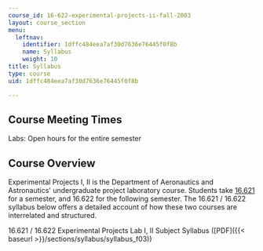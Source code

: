```yaml
---
course_id: 16-622-experimental-projects-ii-fall-2003
layout: course_section
menu:
  leftnav:
    identifier: 1dffc484eea7af30d7636e76445f0f8b
    name: Syllabus
    weight: 10
title: Syllabus
type: course
uid: 1dffc484eea7af30d7636e76445f0f8b

---
```


Course Meeting Times
--------------------

Labs: Open hours for the entire semester

Course Overview
---------------

Experimental Projects I, II is the Department of Aeronautics and Astronautics' undergraduate project laboratory course. Students take [16.621](/courses/16-621-experimental-projects-i-spring-2003) for a semester, and 16.622 for the following semester. The 16.621 / 16.622 syllabus below offers a detailed account of how these two courses are interrelated and structured.

16.621 / 16.622 Experimental Projects Lab I, II Subject Syllabus ([PDF]({{< baseurl >}}/sections/syllabus/syllabus_f03))